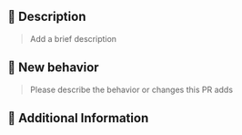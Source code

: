 ## 📝 Description

> Add a brief description

## 🚀 New behavior

> Please describe the behavior or changes this PR adds

## 📝 Additional Information